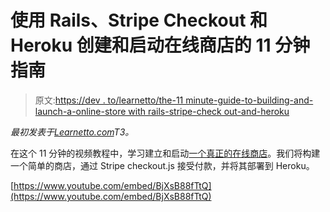 # 使用 Rails、Stripe Checkout 和 Heroku 创建和启动在线商店的 11 分钟指南

> 原文:[https://dev . to/learnetto/the-11 minute-guide-to-building-and-launch-a-online-store with rails-stripe-check out-and-heroku](https://dev.to/learnetto/the-11-minute-guide-to-building-and-launching-an-online-store-with-rails-stripe-checkout-and-heroku)

*最初发表于[Learnetto.com](https://learnetto.com/tutorials/the-11-minute-guide-to-building-and-launching-an-online-store-with-rails-stripe-checkout-and-heroku)T3。*

在这个 11 分钟的视频教程中，学习建立和启动[一个真正的在线商店](http://stickers.win)。我们将构建一个简单的商店，通过 Stripe checkout.js 接受付款，并将其部署到 Heroku。

[https://www.youtube.com/embed/BjXsB88fTtQ](https://www.youtube.com/embed/BjXsB88fTtQ)